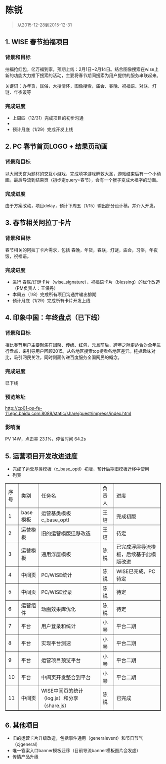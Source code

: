 # 陈锐

> 从2015-12-28到2015-12-31


## 1. WISE 春节拍福项目
### 背景和目标
拍福抢红包，亿万福到家，预期上线：2月1日~2月14日。结合图像搜索在wise上新的功能大力推下搜索的活动，主要将春节期间搜索为用户提供的服务串联起来。

关键词：办年货，民俗，大搜情怀，图像搜索，庙会、春晚、祝福语、对联、灯谜、年夜饭等

### 完成进度
* 上周四（12/31）完成项目的初步沟通
* 
* 预计月底（1/29）完成开发上线

## 2. PC 春节首页LOGO + 结果页动画

### 背景和目标
以大闹天宫为题材的交互小游戏，完成填字游戏解救大圣，游戏结束后有一个小动画。最后导流到结果页（初步定query=春节），会有一个猴子变成大福字的动画。

### 完成进度
由于方案改动，项目delay，预计下周五（1/15）输出部分设计稿，并介入开发。

## 3. 春节相关阿拉丁卡片
### 背景和目标
春节相关的阿拉丁卡片需求，包括 春晚，年货，春联，灯谜，庙会，习俗，年夜饭，祝福语。

### 完成进度
* 进行 春联/灯谜卡片（wise_signature），祝福语卡片（blessing）的优化改造（PM负责人：王保丹）
* 本周五（1/8）完成所有项目沟通并输出排期
* 预计月底（1/29）完成所有卡片开发上线

## 4. 印象中国：年终盘点（已下线）
### 背景和目标
相比春节用户主要聚焦在团聚、传统、红包，元旦前后，跨年之际更适合对全年进行盘点，来引导用户回顾2015。从各地区搜索top榜看各地区差异。挖掘趣味对比，吸引网民关注，同时侧面传递百度服务全国网民的概念。

### 完成进度
已下线

### 预览地址
http://cp01-ps-fe-11.epc.baidu.com:8088/static/share/guest/impress/index.html

### 影响面
PV 14W，点击率 23.1%，停留时间 64.2s 

## 5. 运营项目开发改进进度
- 完成了运营基类模板（c_base_optl）初版，预计后期旧模板迁移中使用
- 列表

<table border="1">
    <tr>
        <td>序号</td><td>类别</td><td>任务名</td><td>负责人</td><td>进度</td>
    </tr>
    <tr>
        <td>1</td><td>base模板</td><td>运营基类模板c_base_optl</td><td>王培</td><td>完成初版</td>
    </tr>
    <tr>
        <td>2</td><td>运营模板</td><td>旧的运营模版迁移改造</td><td>王培</td><td>待定</td>
    </tr>
    <tr>
        <td>3</td><td>运营模板</td><td>通用浮层模板</td><td>陈锐</td><td>已完成浮层导流模板，后续基于此模版改进</td>
    </tr>
    <tr>
        <td>4</td><td>中间页</td><td>PC/WISE统计</td><td>陈锐</td><td>WISE已完成，PC待定</td>
    </tr>
    <tr>
        <td>5</td><td>中间页</td><td>PC/WISE登录</td><td>陈锐</td><td>待定</td>
    </tr>
    <tr>
        <td>6</td><td>运营组件</td><td>动画效果库优化</td><td>陈锐</td><td>待定</td>
    </tr>
    <tr>
        <td>7</td><td>平台</td><td>用户登录和统计</td><td>小琴</td><td>平台二期</td>
    </tr>
    <tr>
        <td>8</td><td>平台</td><td>实现平台测速</td><td>小琴</td><td>平台二期</td>
    </tr>
    <tr>
        <td>9</td><td>平台</td><td>运营项目预览平台</td><td>小琴</td><td>平台二期</td>
    </tr>
    <tr>
        <td>10</td><td>平台</td><td>中间页开发整合到平台</td><td>小琴</td><td>平台二期</td>
    </tr>
    <tr>
        <td>11</td><td>中间页</td><td>WISE中间页的统计（log.js）和分享（share.js）</td><td>陈锐</td><td>已完成</td>
    </tr>
</table>

## 6. 其他项目
- 旧的运营卡片升级改造，包括事件通用（generalevent）和节日节气（cjgeneral）
- 唯一答案入口banner模板迁移（目前导流banner模板图片会发虚）
- 传情产品升级
